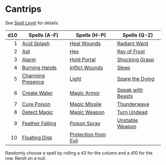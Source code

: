 # Cantrips

See [Spell Level](../../Spell%20Level.md) for details.

| d10 | Spells (A-F)                                | Spells (H-P)                                        | Spells (Q-Z)                                  |
| --: | ------------------------------------------- | --------------------------------------------------- | --------------------------------------------- |
|   1 | [Acid Splash](Acid%20Splash.md)             | [Heal Wounds](../Level%201/Heal%20Wounds.md)                     | [Radiant Ward](../Level%201/Radiant%20Ward.md)             |
|   2 | [Aid](../Level%201/Aid.md)                               | [Hex](../Level%201/Hex.md)                                       | [Ray of Frost](Ray%20of%20Frost.md)           |
|   3 | [Alarm](../Level%201/Alarm.md)                           | [Hold Portal](../Level%201/Hold%20Portal.md)                     | [Shocking Grasp](Shocking%20Grasp.md)         |
|   4 | [Burning Hands](../Level%201/Burning%20Hands.md)         | [Inflict Wounds](../Level%201/Inflict%20Wounds.md)               | [Sleep](../Level%201/Sleep.md)                             |
|   5 | [Charming Presence](Charming%20Presence.md) | [Light](Light.md)                                   | [Spare the Dying](Spare%20the%20Dying.md)     |
|   6 | [Create Water](../Level%201/Create%20Water.md)           | [Magic Armor](../Level%201/Magic%20Armor.md)                     | [Speak with Beasts](../Level%201/Speak%20with%20Beasts.md) |
|   7 | [Cure Poison](../Level%201/Cure%20Poison.md)             | [Magic Missile](../Level%201/Magic%20Missile.md)                 | [Thunderwave](../Level%201/Thunderwave.md)                 |
|   8 | [Detect Magic](../Level%201/Detect%20Magic.md)           | [Magic Weapon](../Level%201/Magic%20Weapon.md)                   | [Turn Undead](../Level%201/Turn%20Undead.md)               |
|   9 | [Feather Falling](../Level%201/Feather%20Falling.md)     | [Poison Spray](Poison%20Spray.md)                   | [Unstable Weapon](../Level%201/Unstable%20Weapon.md)       |
|  10 | [Floating Disk](../Level%201/Floating%20Disk.md)         | [Protection from Evil](../Level%201/Protection%20from%20Evil.md) |                                               |

Randomly choose a spell by rolling a d3 for the column and a d10 for the row. Reroll on a null.
